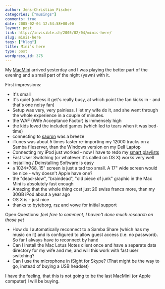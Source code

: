 ```yaml
---
author: Jens-Christian Fischer
categories: ["musings"]
comments: true
date: 2005-02-04 12:54:58+00:00
layout: post
link: http://invisible.ch/2005/02/04/minis-here/
slug: minis-here
tags: ["blog"]
title: Mini's here
type: post
wordpress_id: 375
---
```


My [MacMini][1] arrived yesterday and I was playing the better part of the evening and a small part of the night (yawn) with it.

First impressions:

* It's small
* It's quiet (unless it get's really busy, at which point the fan kicks in - and that's one noisy fan)
* Setup was very, very painless. I let my wife do it, and she went through the whole experience in a couple of minutes. 
* the WAF (Wife Acceptance Factor) is immensely high
* the kids loved the included games (which led to tears when it was bed-time)
* connecting to [sauron][2] was a breeze
* iTunes was about 5 times faster re-importing my 12000 tracks on a Samba fileserver, than the Windows version on my Dell Laptop
* Connecting my iPod just worked - now I have to redo my [smart playlists][3]
* Fast User Switching (or whatever it's called on OS X) works very well
* Installing / Deinstalling Software is easy
* a 1024*768, 15" screen is just a tad too small. A 17" wide screen would be nice - why doesn't Apple have one?
* the "dead-slow", "braindead", "old piece of junk" graphic in the Mac Mini is absolutely fast enough
* Amazing that the whole thing cost just 20 swiss francs more, than my 30GB iPod about a year ago
* OS X is - just nice
* thanks to [byteborg][4], [rsz][6] and [vowe][5] for initial support

Open Questions:
_feel free to comment, I haven't done much research on those yet_

* How do I automatically reconnect to a Samba Share (which has my music on it) and is configured to allow guest access (i.e. no password). So far I always have to reconnect by hand
* Can I install the Mac Lotus Notes client once and have a separate data directory for my wife and me, and will this work with fast user switching?
* Can I use the microphone in iSight for Skype? (That might be the way to go, instead of buying a USB headset)

I have the feeling, that this is not going to be the last MacMini (or Apple computer) I will be buying.

[1]: /archives/000360.html
[2]: /archives/000314.html
[3]: http://www.smartplaylists.com
[4]: http://www.rohrbach.de/Content/Karsten
[5]: http://vowe.net
[6]: http://alt.textdrive.com

